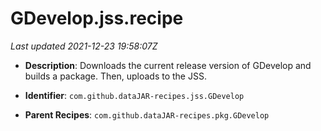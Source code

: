 # GDevelop.jss.recipe

_Last updated 2021-12-23 19:58:07Z_

- **Description**: Downloads the current release version of GDevelop and builds a package. Then, uploads to the JSS.

- **Identifier**: `com.github.dataJAR-recipes.jss.GDevelop`

- **Parent Recipes**: `com.github.dataJAR-recipes.pkg.GDevelop`